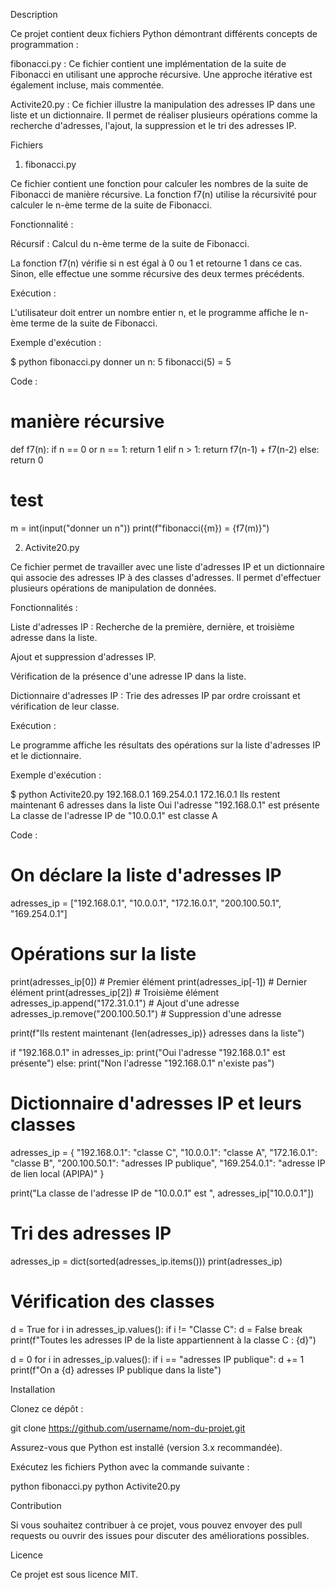 Description

Ce projet contient deux fichiers Python démontrant différents concepts de programmation :

fibonacci.py : Ce fichier contient une implémentation de la suite de Fibonacci en utilisant une approche récursive. Une approche itérative est également incluse, mais commentée.

Activite20.py : Ce fichier illustre la manipulation des adresses IP dans une liste et un dictionnaire. Il permet de réaliser plusieurs opérations comme la recherche d'adresses, l'ajout, la suppression et le tri des adresses IP.

Fichiers
1. fibonacci.py

Ce fichier contient une fonction pour calculer les nombres de la suite de Fibonacci de manière récursive. La fonction f7(n) utilise la récursivité pour calculer le n-ème terme de la suite de Fibonacci.

Fonctionnalité :

Récursif : Calcul du n-ème terme de la suite de Fibonacci.

La fonction f7(n) vérifie si n est égal à 0 ou 1 et retourne 1 dans ce cas. Sinon, elle effectue une somme récursive des deux termes précédents.

Exécution :

L'utilisateur doit entrer un nombre entier n, et le programme affiche le n-ème terme de la suite de Fibonacci.

Exemple d'exécution :

$ python fibonacci.py
donner un n: 5
fibonacci(5) = 5


Code :

# manière récursive
def f7(n):
    if n == 0 or n == 1:
        return 1
    elif n > 1:
        return f7(n-1) + f7(n-2)
    else:
        return 0

# test
m = int(input("donner un n"))
print(f"fibonacci({m}) = {f7(m)}")

2. Activite20.py

Ce fichier permet de travailler avec une liste d'adresses IP et un dictionnaire qui associe des adresses IP à des classes d'adresses. Il permet d'effectuer plusieurs opérations de manipulation de données.

Fonctionnalités :

Liste d'adresses IP : Recherche de la première, dernière, et troisième adresse dans la liste.

Ajout et suppression d'adresses IP.

Vérification de la présence d'une adresse IP dans la liste.

Dictionnaire d'adresses IP : Trie des adresses IP par ordre croissant et vérification de leur classe.

Exécution :

Le programme affiche les résultats des opérations sur la liste d'adresses IP et le dictionnaire.

Exemple d'exécution :

$ python Activite20.py
192.168.0.1
169.254.0.1
172.16.0.1
Ils restent maintenant 6 adresses dans la liste
Oui l'adresse "192.168.0.1" est présente
La classe de l'adresse IP de "10.0.0.1" est classe A


Code :

# On déclare la liste d'adresses IP
adresses_ip = ["192.168.0.1", "10.0.0.1", "172.16.0.1", "200.100.50.1", "169.254.0.1"]

# Opérations sur la liste
print(adresses_ip[0])  # Premier élément
print(adresses_ip[-1])  # Dernier élément
print(adresses_ip[2])  # Troisième élément
adresses_ip.append("172.31.0.1")  # Ajout d'une adresse
adresses_ip.remove("200.100.50.1")  # Suppression d'une adresse

print(f"Ils restent maintenant {len(adresses_ip)} adresses dans la liste")

if "192.168.0.1" in adresses_ip:
    print("Oui l'adresse \"192.168.0.1\" est présente")
else:
    print("Non l'adresse \"192.168.0.1\" n'existe pas")

# Dictionnaire d'adresses IP et leurs classes
adresses_ip = {
    "192.168.0.1": "classe C",
    "10.0.0.1": "classe A",
    "172.16.0.1": "classe B",
    "200.100.50.1": "adresses IP publique",
    "169.254.0.1": "adresse IP de lien local (APIPA)"
}

print("La classe de l'adresse IP de \"10.0.0.1\" est ", adresses_ip["10.0.0.1"])

# Tri des adresses IP
adresses_ip = dict(sorted(adresses_ip.items()))
print(adresses_ip)

# Vérification des classes
d = True
for i in adresses_ip.values():
    if i != "Classe C":
        d = False
        break
print(f"Toutes les adresses IP de la liste appartiennent à la classe C : {d}")

d = 0
for i in adresses_ip.values():
    if i == "adresses IP publique":
        d += 1
print(f"On a {d} adresses IP publique dans la liste")

Installation

Clonez ce dépôt :

git clone https://github.com/username/nom-du-projet.git


Assurez-vous que Python est installé (version 3.x recommandée).

Exécutez les fichiers Python avec la commande suivante :

python fibonacci.py
python Activite20.py

Contribution

Si vous souhaitez contribuer à ce projet, vous pouvez envoyer des pull requests ou ouvrir des issues pour discuter des améliorations possibles.

Licence

Ce projet est sous licence MIT.
